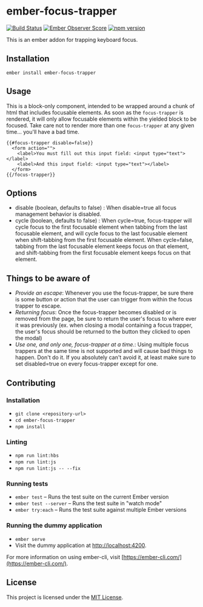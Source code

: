 ember-focus-trapper
==============================================================================
[![Build Status](https://travis-ci.org/steveszc/ember-focus-trapper.svg?branch=master)](https://travis-ci.org/steveszc/ember-focus-trapper) [![Ember Observer Score](https://emberobserver.com/badges/ember-focus-trapper.svg)](https://emberobserver.com/addons/ember-focus-trapper) [![npm version](https://badge.fury.io/js/ember-focus-trapper.svg)](http://badge.fury.io/js/ember-focus-trapper)

This is an ember addon for trapping keyboard focus.

Installation
------------------------------------------------------------------------------

```
ember install ember-focus-trapper
```


Usage
------------------------------------------------------------------------------
This is a block-only component, intended to be wrapped around a chunk of html that includes focusable elements.
As soon as the `focus-trapper` is rendered, it will only allow focusable elements within the yielded block to be focused.
Take care not to render more than one `focus-trapper` at any given time... you'll have a bad time.
```
{{#focus-trapper disable=false}}
  <form action="">
    <label>You must fill out this input field: <input type="text"></label>
    <label>And this input field: <input type="text"></label>
  </form>
{{/focus-trapper}}

```

Options
------------------------------------------------------------------------------
- disable (boolean, defaults to false) : When disable=true all focus management behavior is disabled.
- cycle (boolean, defaults to false) : When cycle=true, focus-trapper will cycle focus to the first focusable element when tabbing from the last focusable element, and will cycle focus to the last focusable element when shift-tabbing from the first focusable element. When cycle=false, tabbing from the last focusable element keeps focus on that element, and shift-tabbing from the first focusable element keeps focus on that element.

Things to be aware of
------------------------------------------------------------------------------
- _Provide an escape_:
Whenever you use the focus-trapper, be sure there is some button or action that the user can trigger from within the focus trapper to escape.
- _Returning focus_:
Once the focus-trapper becomes disabled or is removed from the page, be sure to return the user's focus to where ever it was previously (ex. when closing a modal containing a focus trapper, the user's focus should be returned to the button they clicked to open the modal)
- _Use one, and only one, focus-trapper at a time._:
Using multiple focus trappers at the same time is not supported and will cause bad things to happen. Don't do it. If you absolutely can't avoid it, at least make sure to set disabled=true on every focus-trapper except for one.

Contributing
------------------------------------------------------------------------------

### Installation

* `git clone <repository-url>`
* `cd ember-focus-trapper`
* `npm install`

### Linting

* `npm run lint:hbs`
* `npm run lint:js`
* `npm run lint:js -- --fix`

### Running tests

* `ember test` – Runs the test suite on the current Ember version
* `ember test --server` – Runs the test suite in "watch mode"
* `ember try:each` – Runs the test suite against multiple Ember versions

### Running the dummy application

* `ember serve`
* Visit the dummy application at [http://localhost:4200](http://localhost:4200).

For more information on using ember-cli, visit [https://ember-cli.com/](https://ember-cli.com/).

License
------------------------------------------------------------------------------

This project is licensed under the [MIT License](LICENSE.md).
